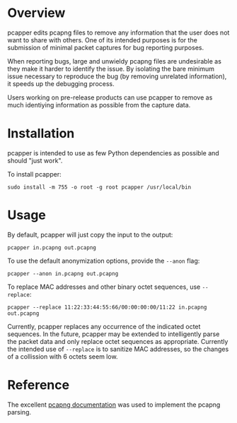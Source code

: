 # Overview

pcapper edits pcapng files to remove any information that the user does not
want to share with others. One of its intended purposes is for the submission
of minimal packet captures for bug reporting purposes.

When reporting bugs, large and unwieldy pcapng files are undesirable as they
make it harder to identify the issue. By isolating the bare minimum issue
necessary to reproduce the bug (by removing unrelated information), it speeds
up the debugging process.

Users working on pre-release products can use pcapper to remove as much
identiying information as possible from the capture data.

# Installation

pcapper is intended to use as few Python dependencies as possible and should
"just work".

To install pcapper:

    sudo install -m 755 -o root -g root pcapper /usr/local/bin

# Usage

By default, pcapper will just copy the input to the output:

    pcapper in.pcapng out.pcapng

To use the default anonymization options, provide the `--anon` flag:

    pcapper --anon in.pcapng out.pcapng

To replace MAC addresses and other binary octet sequences, use `--replace`:

    pcapper --replace 11:22:33:44:55:66/00:00:00:00/11:22 in.pcapng out.pcapng

Currently, pcapper replaces any occurrence of the indicated octet sequences. In
the future, pcapper may be extended to intelligently parse the packet data and
only replace octet sequences as appropriate. Currently the intended use of
`--replace` is to sanitize MAC addresses, so the changes of a collission with 6
octets seem low.

# Reference

The excellent [pcapng documentation](https://github.com/pcapng/pcapng) was used
to implement the pcapng parsing.
